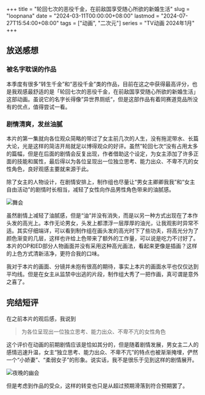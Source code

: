 +++
title = "轮回七次的恶役千金，在前敌国享受随心所欲的新婚生活"
slug = "loopnana"
date = "2024-03-11T00:00:00+08:00"
lastmod = "2024-07-27T15:54:00+08:00"
tags = ["动画", "二次元"]
series = "TV动画 2024年1月"
+++
## 放送感想
### 被名字耽误的作品
本季度有很多“转生千金”和“恶役千金”类的作品，目前在这之中获得最高评分，也是我观感最舒适的是「轮回七次的恶役千金，在前敌国享受随心所欲的新婚生活」这部动画。虽说它的名字长得像”异世界厕纸“，但是这部作品有着同赛道竞品所没有的优点，值得尝试一看。

### 剧情清爽，发丝油腻
本片的第一集就向各位观众简略的带过了女主前几次的人生，没有拖泥带水、长篇大论，光是这样的简洁开局就足以博得观众的好评。虽然”轮回七次“没有占用太多的篇幅，但是在后面的剧情会反复出现，作者借助这个设定，为女主添加了许多正面的技能和属性，最后得以为各位呈现出一位独立思考、能力出众、不卑不亢的女性角色，良好观感主要就来源于此。

除了女主的人物设计，在剧情安排上，制作组也尽量让“男女主卿卿我我”和“女主自由活动”的剧情时长相当，减轻了女性向作品男性角色带来的油腻感。

![舞会](01.avif "舞会")

虽然剧情上减轻了油腻感，但是“油”并没有消失，而是以另一种方式出现在了本作头发的高光上。本作无论男女，头发上都漂浮一层厚厚的油光，让我观影时异常不适。其实仔细端详，可以看到制作组在画头发的高光时下了些功夫，将高光分为了颜色渐变的几层，这样也许给上色带来了额外的工作量，可以说是吃力不讨好了。本片的OP和ED部分人物画面并没有采用这种高光画法，看起来更像是插画？这样的上色方式清新洁净，更符合我的口味。

我对于本片的画面、分镜并未抱有很高的期待，事实上本片的画面水平也仅仅达到平均线。但是在女主从监禁中出逃的片段，制作组大秀了一把作画，真可谓是意外之喜了。

## 完结短评
在之前本片的观后感，我说到
>为各位呈现出一位独立思考、能力出众、不卑不亢的女性角色

这个评价在动画的前期剧情应该是恰如其分的，但是随着剧情发展，男女主二人的感情迅速升温，女主“独立思考、能力出众、不卑不亢”的特点也被渐渐掩埋，俨然一个“小娇妻”、“柔弱女子”的形象。说实话，我不是很乐于见到这样的剧情展开。

![夜晚的幽会](02.avif "夜晚的幽会")

但是考虑到作品的受众，这样的转变也只是从超过预期滑落到符合预期罢了。